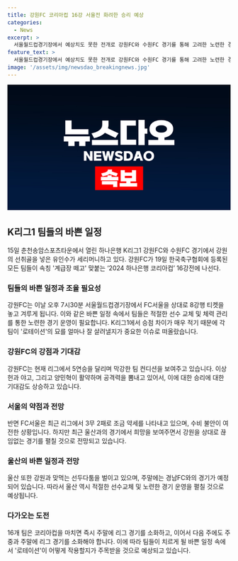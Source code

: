 ```yaml
---
title: 강원FC 코리아컵 16강 서울전 화려한 승리 예상
categories:
  - News
excerpt: >
  서울월드컵경기장에서 예상치도 못한 전개로 강원FC와 수원FC 경기를 통해 고려한 노련한 경기 운영에 대한 기대가 높아졌다. 강원FC는 19일에 열리는 2024 하나은행 코리아컵 16강전에서 FC서울과 맞붙으며 8강행 티켓을 논할 예정이다. 팀은 현재 5연승을 이어가며 높은 기대를 받고 있으며, 이에 대한 상세한 전망과 기대치가 높아지고 있다. 경기 운영에 대한 전략과 선수의 조합에 대한 관심이 높아지고 있는 가운데, 이번 경기들이 팀의 미래 경기에도 영향을 미칠 것으로 보인다.
feature_text: >
  서울월드컵경기장에서 예상치도 못한 전개로 강원FC와 수원FC 경기를 통해 고려한 노련한 경기 운영에 대한 기대가 높아졌다. 강원FC는 19일에 열리는 2024 하나은행 코리아컵 16강전에서 FC서울과 맞붙으며 8강행 티켓을 논할 예정이다. 팀은 현재 5연승을 이어가며 높은 기대를 받고 있으며, 이에 대한 상세한 전망과 기대치가 높아지고 있다. 경기 운영에 대한 전략과 선수의 조합에 대한 관심이 높아지고 있는 가운데, 이번 경기들이 팀의 미래 경기에도 영향을 미칠 것으로 보인다.
image: '/assets/img/newsdao_breakingnews.jpg'
---
```


<p><img src="/assets/img/newsdao_breakingnews.jpg" alt="koreaapp 속보" /></p>

<h2 data-ke-size="size26">K리그1 팀들의 바쁜 일정</h2>

<p data-ke-size="size16">15일 춘천송암스포츠타운에서 열린 하나은행 K리그1 강원FC와 수원FC 경기에서 강원의 선취골을 넣은 유인수가 세리머니하고 있다. 강원FC가 19일 한국축구협회에 등록된 모든 팀들이 속칭 '계급장 떼고' 맞붙는 ‘2024 하나은행 코리아컵’ 16강전에 나선다. </p>

<h3>팀들의 바쁜 일정과 조율 필요성</h3>

<p data-ke-size="size16">강원FC는 이날 오후 7시30분 서울월드컵경기장에서 FC서울을 상대로 8강행 티켓을 놓고 겨루게 됩니다. 이와 같은 바쁜 일정 속에서 팀들은 적절한 선수 교체 및 체력 관리를 통한 노련한 경기 운영이 필요합니다. K리그1에서 승점 차이가 매우 적기 때문에 각 팀이 '로테이션'의 묘를 얼마나 잘 살려낼지가 중요한 이슈로 떠올랐습니다. </p>

<h3>강원FC의 강점과 기대감</h3>

<p data-ke-size="size16">강원FC는 현재 리그에서 5연승을 달리며 막강한 팀 컨디션을 보여주고 있습니다. 이상헌과 야고, 그리고 양민혁이 활약하며 공격력을 뽐내고 있어서, 이에 대한 승리에 대한 기대감도 상승하고 있습니다.</p>

<h3>서울의 약점과 전망</h3>

<p data-ke-size="size16">반면 FC서울은 최근 리그에서 3무 2패로 조금 약세를 나타내고 있으며, 수비 불안이 여전한 상황입니다. 하지만 최근 울산과의 경기에서 희망을 보여주면서 강원을 상대로 끊임없는 경기를 펼칠 것으로 전망되고 있습니다. </p>

<h3>울산의 바쁜 일정과 전망</h3>

<p data-ke-size="size16">울산 또한 강원과 맞먹는 선두다툼을 벌이고 있으며, 주말에는 경남FC와의 경기가 예정되어 있습니다. 따라서 울산 역시 적절한 선수교체 및 노련한 경기 운영을 펼칠 것으로 예상됩니다.</p>

<h3>다가오는 도전</h3>

<p data-ke-size="size16">16개 팀은 코리아컵을 마치면 즉시 주말에 리그 경기를 소화하고, 이어서 다음 주에도 주중과 주말에 리그 경기를 소화해야 합니다. 이에 따라 팀들이 치르게 될 바쁜 일정 속에서 '로테이션'이 어떻게 작용할지가 주목받을 것으로 예상되고 있습니다. </p>

